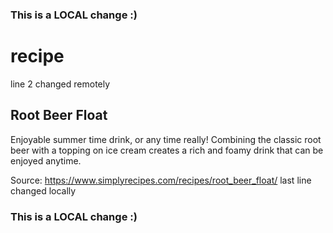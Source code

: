 ### This is a LOCAL change :)
# recipe
line 2 changed remotely
## Root Beer Float 

Enjoyable summer time drink, or any time really! Combining the classic root beer with a topping on ice cream creates a rich and foamy drink that can be enjoyed anytime. 


Source: https://www.simplyrecipes.com/recipes/root_beer_float/
last line changed locally 
### This is a LOCAL change :)
